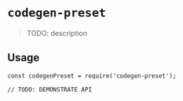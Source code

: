 # `codegen-preset`

> TODO: description

## Usage

```
const codegenPreset = require('codegen-preset');

// TODO: DEMONSTRATE API
```
